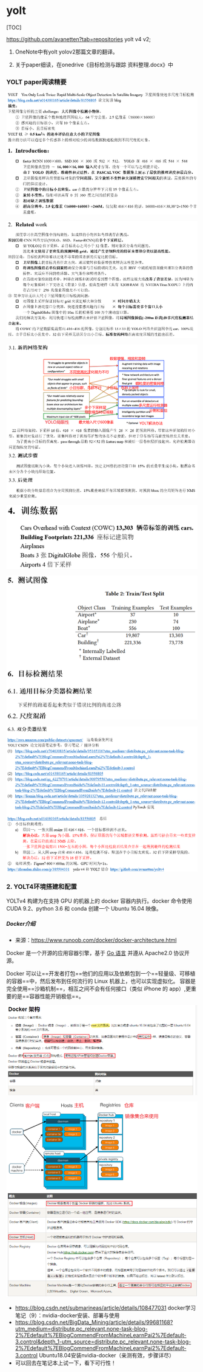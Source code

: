 # yolt

[TOC]

https://github.com/avanetten?tab=repositories yolt v4 v2; 

1. OneNote中有yolt yolov2那篇文章的翻译。

2. 关于paper细读，在onedrive《目标检测与跟踪 资料整理.docx》中


### YOLT paper阅读精要

![](./images/Snipaste_2021-07-16_17-04-00.png)

![](./images/Snipaste_2021-07-16_17-09-21.png)

![](./images/Snipaste_2021-07-16_17-09-51.png)

![](./images/Snipaste_2021-07-16_17-10-14.png)

![](./images/Snipaste_2021-07-16_17-10-41.png)

![](./images/Snipaste_2021-07-16_17-11-02.png)

### 2. YOLT4环境搭建和配置

YOLTv4 构建为在支持 GPU 的机器上的 docker 容器内执行。docker 命令使用 CUDA 9.2、python 3.6 和 conda 创建一个 Ubuntu 16.04 映像。

##### Docker介绍

- 来源：https://www.runoob.com/docker/docker-architecture.html

Docker 是一个开源的应用容器引擎，基于 [Go 语言](https://www.runoob.com/go/go-tutorial.html) 并遵从 Apache2.0 协议开源。

Docker 可以让==开发者打包==他们的应用以及依赖包到一个==轻量级、可移植的容器==中，然后发布到任何流行的 Linux 机器上，也可以实现虚拟化。
容器是完全使用==沙箱机制==，相互之间不会有任何接口（类似 iPhone 的 app）,更重要的是==容器性能开销极低==。

![](./images/Snipaste_2021-07-16_17-18-29.png)

![](./images/Snipaste_2021-07-16_17-22-59.png)

- https://blog.csdn.net/submarineas/article/details/108477031 docker学习笔记（9）：nvidia-docker安装、部署与使用
- https://blog.csdn.net/BigData_Mining/article/details/99681168?utm_medium=distribute.pc_relevant.none-task-blog-2%7Edefault%7EBlogCommendFromMachineLearnPai2%7Edefault-3.control&depth_1-utm_source=distribute.pc_relevant.none-task-blog-2%7Edefault%7EBlogCommendFromMachineLearnPai2%7Edefault-3.control Ubuntu18.04安装nvidia-docker（亲测有效，步骤详尽）
- 可以回去在笔记本上试一下，看下可行性！



